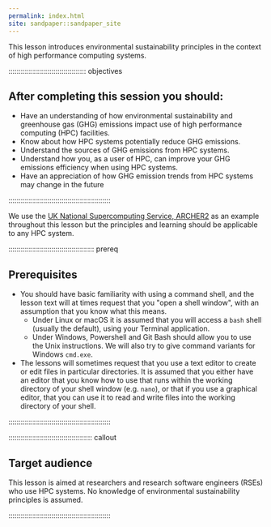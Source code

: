 ```yaml
---
permalink: index.html
site: sandpaper::sandpaper_site
---
```


This lesson introduces environmental sustainability principles in the context of 
high performance computing systems.

::::::::::::::::::::::::::::::::::::::  objectives

## After completing this session you should:

- Have an understanding of how environmental sustainability and greenhouse gas (GHG)
  emissions impact use of high performance computing (HPC) facilities.
- Know about how HPC systems potentially reduce GHG emissions.
- Understand the sources of GHG emissions from HPC systems.
- Understand how you, as a user of HPC, can improve your GHG emissions efficiency when
  using HPC systems.
- Have an appreciation of how GHG emission trends from HPC systems may change in the
  future
  

::::::::::::::::::::::::::::::::::::::::::::::::::

We use the [UK National Supercomputing Service, ARCHER2](https://www.archer2.ac.uk) as an 
example throughout this lesson but the principles and learning should be applicable to 
any HPC system.


::::::::::::::::::::::::::::::::::::::::::  prereq

## Prerequisites

- You should have basic familiarity with using a command shell, and the lesson text will at times request that you "open a shell window", with an assumption that you know what this means.
  - Under Linux or macOS it is assumed that you will access a `bash` shell (usually the default), using your Terminal application.
  - Under Windows, Powershell and Git Bash should allow you to use the Unix instructions. We will also try to give command variants for Windows `cmd.exe`.
- The lessons will sometimes request that you use a text editor to create or edit files in particular directories. It is assumed that you either have an editor that you know how to use that runs within the working directory of your shell window (e.g. `nano`), or that if you use a graphical editor, that you can use it to read and write files into the working directory of your shell.
  

::::::::::::::::::::::::::::::::::::::::::::::::::

:::::::::::::::::::::::::::::::::::::::::  callout

## Target audience

This lesson is aimed at researchers and research software engineers (RSEs) who 
use HPC systems. No knowledge of environmental sustainability principles is assumed. 


::::::::::::::::::::::::::::::::::::::::::::::::::


<!--  LocalWords:  prereq links.md endcomment
 -->
